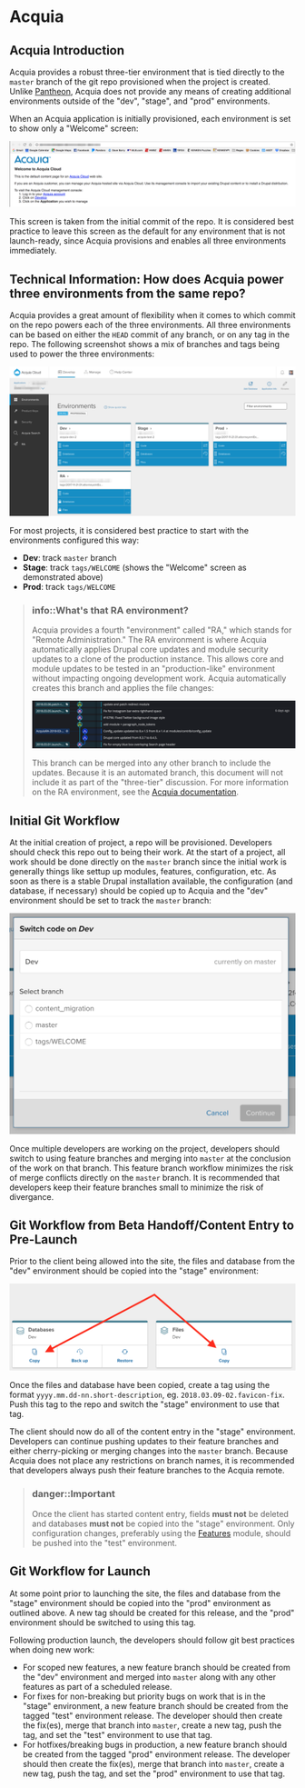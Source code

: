 # Acquia

## Acquia Introduction

Acquia provides a robust three-tier environment that is tied directly to the `master` branch of the git repo provisioned when the project is created. Unlike [Pantheon](pantheon.md), Acquia does not provide any means of creating additional environments outside of the "dev", "stage", and "prod" environments.

When an Acquia application is initially provisioned, each environment is set to show only a "Welcome" screen:

![](.gitbook/assets/acquia-welcome.png)

This screen is taken from the initial commit of the repo. It is considered best practice to leave this screen as the default for any environment that is not launch-ready, since Acquia provisions and enables all three environments immediately.

## Technical Information: How does Acquia power three environments from the same repo?

Acquia provides a great amount of flexibility when it comes to which commit on the repo powers each of the three environments. All three environments can be based on either the `HEAD` commit of any branch, or on any tag in the repo. The following screenshot shows a mix of branches and tags being used to power the three environments:

![](.gitbook/assets/acquia-tags.png)

For most projects, it is considered best practice to start with the environments configured this way:

* **Dev**: track `master` branch
* **Stage**: track `tags/WELCOME` \(shows the "Welcome" screen as demonstrated above\)
* **Prod**: track `tags/WELCOME`

> ### info::What's that RA environment?
>
> Acquia provides a fourth "environment" called "RA," which stands for "Remote Administration." The RA environment is where Acquia automatically applies Drupal core updates and module security updates to a clone of the production instance. This allows core and module updates to be tested in an "production-like" environment without impacting ongoing development work. Acquia automatically creates this branch and applies the file changes:
>
> ![](.gitbook/assets/acquia-ra-branch.png)
>
> This branch can be merged into any other branch to include the updates. Because it is an automated branch, this document will not include it as part of the "three-tier" discussion. For more information on the RA environment, see the [Acquia documentation](https://docs.acquia.com/ra/environment).

## Initial Git Workflow

At the initial creation of project, a repo will be provisioned. Developers should check this repo out to being their work. At the start of a project, all work should be done directly on the `master` branch since the initial work is generally things like settup up modules, features, configuration, etc. As soon as there is a stable Drupal installation available, the configuration \(and database, if necessary\) should be copied up to Acquia and the "dev" environment should be set to track the `master` branch:

![](.gitbook/assets/acquia-code-switch.png)

Once multiple developers are working on the project, developers should switch to using feature branches and merging into `master` at the conclusion of the work on that branch. This feature branch workflow minimizes the risk of merge conflicts directly on the `master` branch. It is recommended that developers keep their feature branches small to minimize the risk of divergance.

## Git Workflow from Beta Handoff/Content Entry to Pre-Launch

Prior to the client being allowed into the site, the files and database from the "dev" environment should be copied into the "stage" environment:

![](.gitbook/assets/acquia-copy.png)

Once the files and database have been copied, create a tag using the format `yyyy.mm.dd-nn.short-description`, eg. `2018.03.09-02.favicon-fix`. Push this tag to the repo and switch the "stage" environment to use that tag.

The client should now do all of the content entry in the "stage" environment. Developers can continue pushing updates to their feature branches and either cherry-picking or merging changes into the `master` branch. Because Acquia does not place any restrictions on branch names, it is recommended that developers always push their feature branches to the Acquia remote.

> ### danger::Important
>
> Once the client has started content entry, fields **must not** be deleted and databases **must not** be copied into the "stage" environment. Only configuration changes, preferably using the [Features](https://www.drupal.org/project/features) module, should be pushed into the "test" environment.

## Git Workflow for Launch

At some point prior to launching the site, the files and database from the "stage" environment should be copied into the "prod" environment as outlined above. A new tag should be created for this release, and the "prod" environment should be switched to using this tag.

Following production launch, the developers should follow git best practices when doing new work:

* For scoped new features, a new feature branch should be created from the "dev" environment and merged into `master` along with any other features as part of a scheduled release.
* For fixes for non-breaking but priority bugs on work that is in the "stage" environment, a new feature branch should be created from the tagged "test" environment release. The developer should then create the fix\(es\), merge that branch into `master`, create a new tag, push the tag, and set the "test" environment to use that tag.
* For hotfixes/breaking bugs in production, a new feature branch should be created from the tagged "prod" environment release. The developer should then create the fix\(es\), merge that branch into `master`, create a new tag, push the tag, and set the "prod" environment to use that tag.

